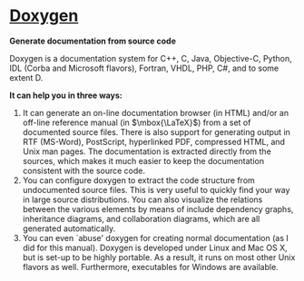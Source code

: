 # [Doxygen](http://www.stack.nl/~dimitri/doxygen/index.html) #
**Generate documentation from source code**

Doxygen is a documentation system for C++, C, Java, Objective-C, Python, IDL (Corba and Microsoft flavors), Fortran, VHDL, PHP, C#, and to some extent D.

**It can help you in three ways:**
  1. It can generate an on-line documentation browser (in HTML) and/or an off-line reference manual (in $\mbox{\LaTeX}$) from a set of documented source files. There is also support for generating output in RTF (MS-Word), PostScript, hyperlinked PDF, compressed HTML, and Unix man pages. The documentation is extracted directly from the sources, which makes it much easier to keep the documentation consistent with the source code.
  1. You can configure doxygen to extract the code structure from undocumented source files. This is very useful to quickly find your way in large source distributions. You can also visualize the relations between the various elements by means of include dependency graphs, inheritance diagrams, and collaboration diagrams, which are all generated automatically.
  1. You can even `abuse' doxygen for creating normal documentation (as I did for this manual).
Doxygen is developed under Linux and Mac OS X, but is set-up to be highly portable. As a result, it runs on most other Unix flavors as well. Furthermore, executables for Windows are available.